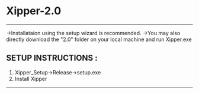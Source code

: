 # Xipper-2.0
-------------
->Installataion using the setup wizard is recommended.
->You may also directly download the "2.0" folder on your local machine and run Xipper.exe

SETUP INSTRUCTIONS : 
-------------------------
1. Xipper_Setup->Release->setup.exe
2. Install Xipper
------------------
